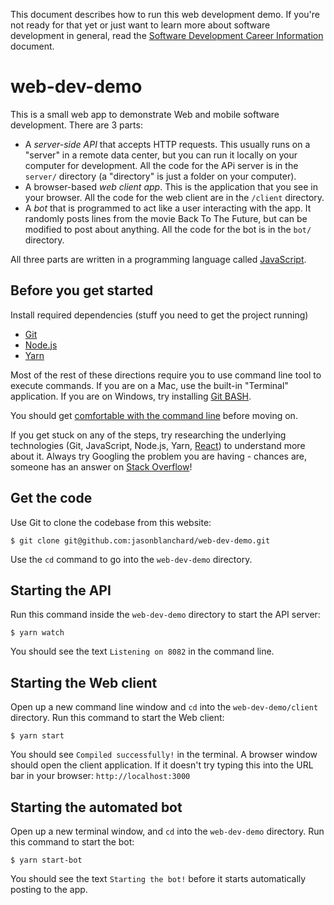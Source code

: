 This document describes how to run this web development demo. If you're not ready for that yet or just want to learn more about software development in general, read the [Software Development Career Information](software-development.md) document.

# web-dev-demo
This is a small web app to demonstrate Web and mobile software development. There are 3 parts:

- A *server-side API* that accepts HTTP requests. This usually runs on a "server" in a remote data center, but you can run it locally on your computer for development. All the code for the APi server is in the `server/` directory (a "directory" is just a folder on your computer).
- A browser-based *web client app*. This is the application that you see in your browser. All the code for the web client are in the `/client` directory.
- A *bot* that is programmed to act like a user interacting with the app. It randomly posts lines from the movie Back To The Future, but can be modified to post about anything. All the code for the bot is in the `bot/` directory.

All three parts are written in a programming language called [JavaScript](https://www.javascript.com/).

## Before you get started
Install required dependencies (stuff you need to get the project running)

- [Git](https://git-scm.com/)
- [Node.js](https://nodejs.org/en/)
- [Yarn](https://yarnpkg.com/en/)

Most of the rest of these directions require you to use command line tool to execute commands. If you are on a Mac, use the built-in "Terminal" application. If you are on Windows, try installing [Git BASH](https://git-for-windows.github.io/).

You should get [comfortable with the command line](http://lifehacker.com/5633909/who-needs-a-mouse-learn-to-use-the-command-line-for-almost-anything) before moving on.

If you get stuck on any of the steps, try researching the underlying technologies (Git, JavaScript, Node.js, Yarn, [React](https://facebook.github.io/react/)) to understand more about it. Always try Googling the problem you are having - chances are, someone has an answer on [Stack Overflow](https://stackoverflow.com/questions/tagged/javascript)!

## Get the code

Use Git to clone the codebase from this website:

```
$ git clone git@github.com:jasonblanchard/web-dev-demo.git
```

Use the `cd` command to go into the `web-dev-demo` directory. 

## Starting the API
Run this command inside the `web-dev-demo` directory to start the API server:

```
$ yarn watch
```

You should see the text `Listening on 8082` in the command line.

## Starting the Web client
Open up a new command line window and `cd` into the `web-dev-demo/client` directory. Run this command to start the Web client:

```
$ yarn start
```

You should see `Compiled successfully!` in the terminal. A browser window should open the client application. If it doesn't try typing this into the URL bar in your browser: `http://localhost:3000`

## Starting the automated bot
Open up a new terminal window, and `cd` into the `web-dev-demo` directory. Run this command to start the bot:

```
$ yarn start-bot
```

You should see the text `Starting the bot!` before it starts automatically posting to the app.

